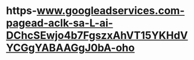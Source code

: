 # https-www.googleadservices.com-pagead-aclk-sa-L-ai-DChcSEwjo4b7FgszxAhVT15YKHdVYCGgYABAAGgJ0bA-oho